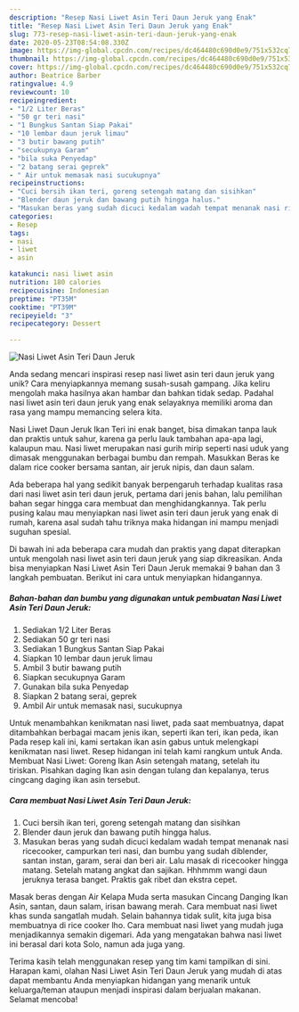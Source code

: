 ```yaml
---
description: "Resep Nasi Liwet Asin Teri Daun Jeruk yang Enak"
title: "Resep Nasi Liwet Asin Teri Daun Jeruk yang Enak"
slug: 773-resep-nasi-liwet-asin-teri-daun-jeruk-yang-enak
date: 2020-05-23T08:54:08.330Z
image: https://img-global.cpcdn.com/recipes/dc464480c690d0e9/751x532cq70/nasi-liwet-asin-teri-daun-jeruk-foto-resep-utama.jpg
thumbnail: https://img-global.cpcdn.com/recipes/dc464480c690d0e9/751x532cq70/nasi-liwet-asin-teri-daun-jeruk-foto-resep-utama.jpg
cover: https://img-global.cpcdn.com/recipes/dc464480c690d0e9/751x532cq70/nasi-liwet-asin-teri-daun-jeruk-foto-resep-utama.jpg
author: Beatrice Barber
ratingvalue: 4.9
reviewcount: 10
recipeingredient:
- "1/2 Liter Beras"
- "50 gr teri nasi"
- "1 Bungkus Santan Siap Pakai"
- "10 lembar daun jeruk limau"
- "3 butir bawang putih"
- "secukupnya Garam"
- "bila suka Penyedap"
- "2 batang serai geprek"
- " Air untuk memasak nasi sucukupnya"
recipeinstructions:
- "Cuci bersih ikan teri, goreng setengah matang dan sisihkan"
- "Blender daun jeruk dan bawang putih hingga halus."
- "Masukan beras yang sudah dicuci kedalam wadah tempat menanak nasi ricecooker, campurkan teri nasi, dan bumbu yang sudah diblender, santan instan, garam, serai dan beri air. Lalu masak di ricecooker hingga matang. Setelah matang angkat dan sajikan. Hhhmmm wangi daun jeruknya terasa banget. Praktis gak ribet dan ekstra cepet."
categories:
- Resep
tags:
- nasi
- liwet
- asin

katakunci: nasi liwet asin 
nutrition: 180 calories
recipecuisine: Indonesian
preptime: "PT35M"
cooktime: "PT39M"
recipeyield: "3"
recipecategory: Dessert

---
```



![Nasi Liwet Asin Teri Daun Jeruk](https://img-global.cpcdn.com/recipes/dc464480c690d0e9/751x532cq70/nasi-liwet-asin-teri-daun-jeruk-foto-resep-utama.jpg)

Anda sedang mencari inspirasi resep nasi liwet asin teri daun jeruk yang unik? Cara menyiapkannya memang susah-susah gampang. Jika keliru mengolah maka hasilnya akan hambar dan bahkan tidak sedap. Padahal nasi liwet asin teri daun jeruk yang enak selayaknya memiliki aroma dan rasa yang mampu memancing selera kita.

Nasi Liwet Daun Jeruk Ikan Teri ini enak banget, bisa dimakan tanpa lauk dan praktis untuk sahur, karena ga perlu lauk tambahan apa-apa lagi, kalaupun mau. Nasi liwet merupakan nasi gurih mirip seperti nasi uduk yang dimasak menggunakan berbagai bumbu dan rempah. Masukkan Beras ke dalam rice cooker bersama santan, air jeruk nipis, dan daun salam.

Ada beberapa hal yang sedikit banyak berpengaruh terhadap kualitas rasa dari nasi liwet asin teri daun jeruk, pertama dari jenis bahan, lalu pemilihan bahan segar hingga cara membuat dan menghidangkannya. Tak perlu pusing kalau mau menyiapkan nasi liwet asin teri daun jeruk yang enak di rumah, karena asal sudah tahu triknya maka hidangan ini mampu menjadi suguhan spesial.


Di bawah ini ada beberapa cara mudah dan praktis yang dapat diterapkan untuk mengolah nasi liwet asin teri daun jeruk yang siap dikreasikan. Anda bisa menyiapkan Nasi Liwet Asin Teri Daun Jeruk memakai 9 bahan dan 3 langkah pembuatan. Berikut ini cara untuk menyiapkan hidangannya.

<!--inarticleads1-->

##### Bahan-bahan dan bumbu yang digunakan untuk pembuatan Nasi Liwet Asin Teri Daun Jeruk:

1. Sediakan 1/2 Liter Beras
1. Sediakan 50 gr teri nasi
1. Sediakan 1 Bungkus Santan Siap Pakai
1. Siapkan 10 lembar daun jeruk limau
1. Ambil 3 butir bawang putih
1. Siapkan secukupnya Garam
1. Gunakan bila suka Penyedap
1. Siapkan 2 batang serai, geprek
1. Ambil  Air untuk memasak nasi, sucukupnya


Untuk menambahkan kenikmatan nasi liwet, pada saat membuatnya, dapat ditambahkan berbagai macam jenis ikan, seperti ikan teri, ikan peda, ikan Pada resep kali ini, kami sertakan ikan asin gabus untuk melengkapi kenikmatan nasi liwet. Resep hidangan ini telah kami rangkum untuk Anda. Membuat Nasi Liwet: Goreng Ikan Asin setengah matang, setelah itu tiriskan. Pisahkan daging Ikan asin dengan tulang dan kepalanya, terus cingcang daging ikan asin tersebut. 

<!--inarticleads2-->

##### Cara membuat Nasi Liwet Asin Teri Daun Jeruk:

1. Cuci bersih ikan teri, goreng setengah matang dan sisihkan
1. Blender daun jeruk dan bawang putih hingga halus.
1. Masukan beras yang sudah dicuci kedalam wadah tempat menanak nasi ricecooker, campurkan teri nasi, dan bumbu yang sudah diblender, santan instan, garam, serai dan beri air. Lalu masak di ricecooker hingga matang. Setelah matang angkat dan sajikan. Hhhmmm wangi daun jeruknya terasa banget. Praktis gak ribet dan ekstra cepet.


Masak beras dengan Air Kelapa Muda serta masukan Cincang Danging Ikan Asin, santan, daun salam, irisan bawang merah. Cara membuat nasi liwet khas sunda sangatlah mudah. Selain bahannya tidak sulit, kita juga bisa membuatnya di rice cooker lho. Cara membuat nasi liwet yang mudah juga menjadikannya semakin digemari. Ada yang mengatakan bahwa nasi liwet ini berasal dari kota Solo, namun ada juga yang. 

Terima kasih telah menggunakan resep yang tim kami tampilkan di sini. Harapan kami, olahan Nasi Liwet Asin Teri Daun Jeruk yang mudah di atas dapat membantu Anda menyiapkan hidangan yang menarik untuk keluarga/teman ataupun menjadi inspirasi dalam berjualan makanan. Selamat mencoba!
